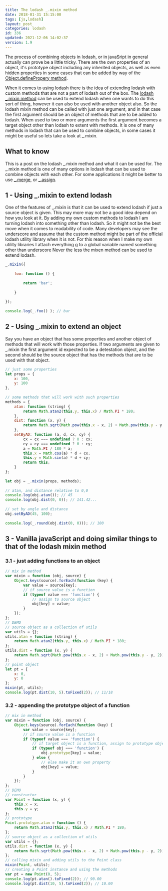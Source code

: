 ```yaml
---
title: The lodash _.mixin method
date: 2018-01-31 15:15:00
tags: [js,lodash]
layout: post
categories: lodash
id: 336
updated: 2021-12-06 14:02:37
version: 1.9
---
```


The process of combining objects in lodash, or in javaSript in general actually can prove be a little tricky. There are the own properties of an object, it's prototype object including any inherited objects, as well as even hidden properties in some cases that can be added by way of the [Object.definePropery method](https://developer.mozilla.org/en-US/docs/Web/JavaScript/Reference/Global_Objects/Object/defineProperty). 

When it comes to using lodash there is the idea of extending lodash with custom methods that are not a part of lodash out of the box. The [lodash](https://lodash.com/) [\_.mixin method](https://lodash.com/docs/4.17.15#mixin) can be used to extend lodash when one wants to do this sort of thing, however it can also be used with another object also. So the lodash mixin method can be called with just one argument, and in that case the first argument should be an object of methods that are to be added to lodash. When used to two or more arguments the first argument becomes a target object other than lodash to extent with methods. It is one of many methods in lodash that can be used to combine objects, in some cases it might be useful so lets take a look at \_.mixin.

<!-- more -->

## What to know

This is a post on the lodash \_.mixin method and what it can be used for. The \_.mixin method is one of many options in lodash that can be used to combine objects with each other. For some applications it might be better to use [\_.merge](/2017/11/17/lodash_merge/), or [\_.assign](/2018/09/21/lodash_assign/).

## 1 - Using \_.mixin to extend lodash

One of the features of \_.mixin is that it can be used to extend lodash if just a source object is given. This may more may not be a good idea depend on how you look at it. By adding my own custom methods to lodash I am turning lodash into something other than lodash. So it might not be the best move when it comes to readability of code. Many developers may see the underscore and assume that the custom method might be part of the official lodash utility library when it is not. For this reason when I make my own utility libraries I attach everything g to a global variable named something other than underscore Never the less the mixen method can be used to extend lodash.
```js
_.mixin({
 
    foo: function () {
 
        return 'bar';
 
    }
 
});
 
console.log(_.foo() ); // bar
```

## 2 - Using \_.mixin to extend an object

Say you have an object that has some properties and another object of methods that will work with those properties. If two arguments are given to \_.mixin the first argument id expected to be a detestation object, and the second should be the source object that has the methods that are to be used with that object.

```js
// just some properties
let props = {
    x: 100,
    y: 100
},
 
// some methods that will work with such properties
methods = {
    atan: function (string) {
        return Math.atan2(this.y, this.x) / Math.PI * 180;
    },
    dist: function (x, y) {
        return Math.sqrt(Math.pow(this.x - x, 2) + Math.pow(this.y - y, 2));
    },
    setByAD: function (a, d, cx, cy) {
        cx = cx === undefined ? 0 : cx;
        cy = cy === undefined ? 0 : cy;
        a = Math.PI / 180 * a;
        this.x = Math.cos(a) * d + cx;
        this.y = Math.sin(a) * d + cy;
        return this;
    }
};
 
let obj = _.mixin(props, methods);
 
// atan, and distance relative to 0,0
console.log(obj.atan()); // 45
console.log(obj.dist(0, 0)); // 141.42...
 
// set by angle and distance
obj.setByAD(45, 100);
 
console.log(_.round(obj.dist(0, 0))); // 100
```

## 3 - Vanilla javaScript and doing similar things to that of the lodash mixin method

### 3.1 - just adding functions to an object

```js
// mix in method
var mixin = function (obj, source) {
    Object.keys(source).forEach(function (key) {
        var value = source[key];
        // if source value is a function
        if (typeof value === 'function') {
            // assign to source object
            obj[key] = value;
        }
    });
};
// DEMO
// source object as a collection of utils
var utils = {};
utils.atan = function (string) {
    return Math.atan2(this.y, this.x) / Math.PI * 180;
};
utils.dist = function (x, y) {
    return Math.sqrt(Math.pow(this.x - x, 2) + Math.pow(this.y - y, 2));
};
// point object
let pt = {
    x: 0,
    y: 0
};
mixin(pt, utils);
console.log(pt.dist(10, 5).toFixed(2)); // 11/18
```

### 3.2 - appending the prototype object of a function

```js
// mix in method
var mixin = function (obj, source) {
    Object.keys(source).forEach(function (key) {
        var value = source[key];
        // if source value is a function
        if (typeof value === 'function') {
            // if target object is a function, assign to prototype object
            if (typeof obj === 'function') {
                obj.prototype[key] = value;
            } else {
                // else make it an own property
                obj[key] = value;
            }
        }
    });
};
// DEMO
// constructor
var Point = function (x, y) {
    this.x = x;
    this.y = y;
};
// prototype
Point.prototype.atan = function () {
    return Math.atan2(this.y, this.x) / Math.PI * 180;
};
// source object as a collection of utils
var utils = {};
utils.dist = function (x, y) {
    return Math.sqrt(Math.pow(this.x - x, 2) + Math.pow(this.y - y, 2));
};
// calling mixin and adding utils to the Point class
mixin(Point, utils);
// creating a Point instance and using the methods
var pt = new Point(0, 5);
console.log(pt.atan().toFixed(2)); // 90.00
console.log(pt.dist(10, 5).toFixed(2)); // 10.00
```
